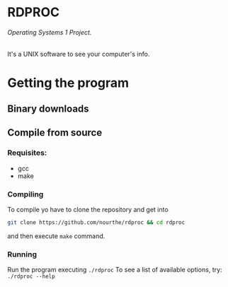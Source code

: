 # RDPROC
###### Operating Systems 1 Project.

It's a UNIX software to see your computer's info.

# Getting the program

## Binary downloads

## Compile from source

### Requisites:
* gcc
* make
### Compiling
To compile yo have to clone the repository and get into
```bash
git clone https://github.com/nourthe/rdproc && cd rdproc
```
and then execute `make` command.

### Running
Run the program executing `./rdproc`
To see a list of available options, try: `./rdproc --help`

